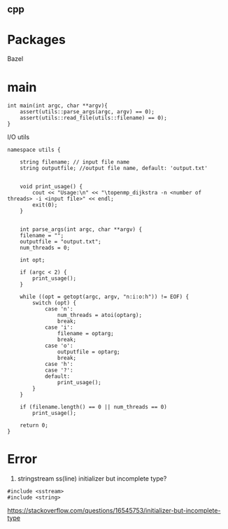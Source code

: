 cpp
---

# Packages
Bazel


# main
```
int main(int argc, char **argv){
    assert(utils::parse_args(argc, argv) == 0);
    assert(utils::read_file(utils::filename) == 0);
}

```


I/O utils
```
namespace utils {

    string filename; // input file name
    string outputfile; //output file name, default: 'output.txt'


    void print_usage() {
        cout << "Usage:\n" << "\topenmp_dijkstra -n <number of threads> -i <input file>" << endl;
        exit(0);
    }


    int parse_args(int argc, char **argv) {
    filename = "";
    outputfile = "output.txt";
    num_threads = 0;

    int opt;

    if (argc < 2) {
        print_usage();
    }

    while ((opt = getopt(argc, argv, "n:i:o:h")) != EOF) {
        switch (opt) {
            case 'n':
                num_threads = atoi(optarg);
                break;
            case 'i':
                filename = optarg;
                break;
            case 'o':
                outputfile = optarg;
                break;
            case 'h':
            case '?':
            default:
                print_usage();
        }
    }

    if (filename.length() == 0 || num_threads == 0)
        print_usage();

    return 0;
}
```

# Error

1. stringstream ss(line) initializer but incomplete type?

```
#include <sstream>
#include <string>
```
<https://stackoverflow.com/questions/16545753/initializer-but-incomplete-type>
